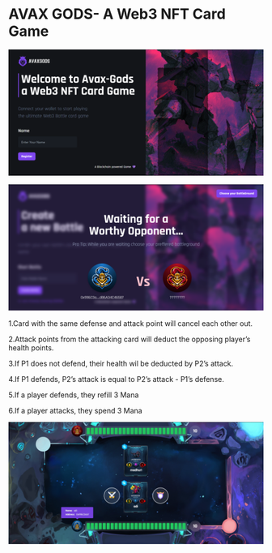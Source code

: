# AVAX GODS- A Web3 NFT Card Game

![Home Image](./home.png)

![Player Waiting Area](./wait.png)

1.Card with the same defense and attack point will cancel each other out.

2.Attack points from the attacking card will deduct the opposing player’s health points.

3.If P1 does not defend, their health wil be deducted by P2’s attack.

4.If P1 defends, P2’s attack is equal to P2’s attack - P1’s defense.

5.If a player defends, they refill 3 Mana

6.If a player attacks, they spend 3 Mana

![BattleGround Image](./battleground.png)
